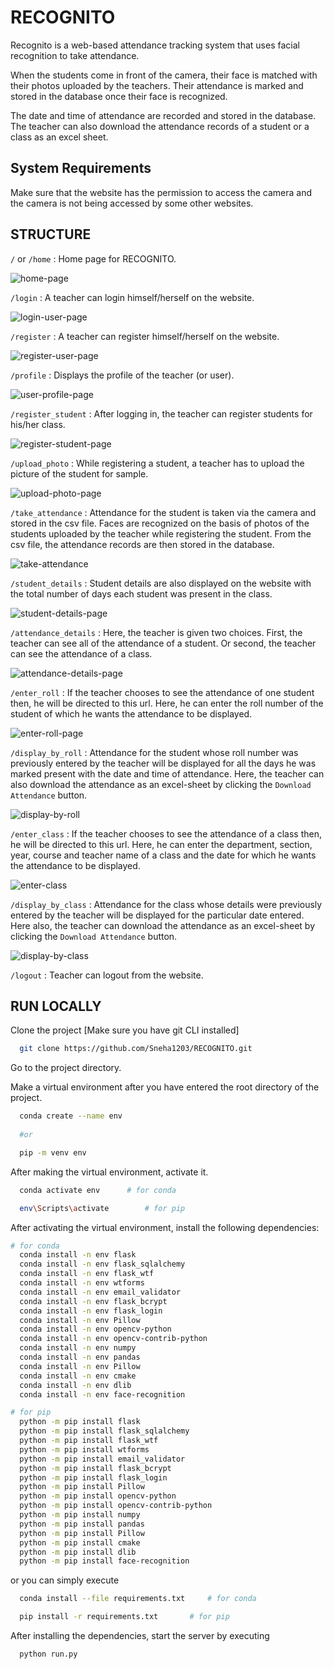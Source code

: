 # RECOGNITO
Recognito  is a web-based attendance tracking system that uses facial 
recognition to take attendance.

When the students come in front of the camera, their face is matched 
with their photos uploaded by the teachers. Their attendance is marked and 
stored in the database once their face is recognized.

The date and time of attendance are recorded and stored in the database.
The teacher can also download the attendance records of a student or a class as
an excel sheet.


## System Requirements
Make sure that the website has the permission to access the camera and the
camera is not being accessed by some other websites.



## STRUCTURE
`/` or `/home` : Home page for RECOGNITO.

![home-page](https://user-images.githubusercontent.com/78474043/170526300-6e87b063-5897-4417-a2bb-0f88c8feebbe.jpg)

`/login` : A teacher can login himself/herself on the website. 

![login-user-page](https://user-images.githubusercontent.com/78474043/170526593-cbb91784-3b3a-4106-82ec-e37931321005.jpg)

`/register` : A teacher can register himself/herself on the website. 

![register-user-page](https://user-images.githubusercontent.com/78474043/170526629-6c0dc881-e504-4625-84ad-18ed4ec231b3.jpg)

`/profile` : Displays the profile of the teacher (or user). 

![user-profile-page](https://user-images.githubusercontent.com/78474043/170526640-afe38d20-735f-47ca-acb5-9d93041f8875.jpg)

`/register_student` : After logging in, the teacher can register students 
for his/her class. 

![register-student-page](https://user-images.githubusercontent.com/78474043/170526628-c98d9b96-7bfc-489d-9916-6eaf6cf126a1.jpg)

`/upload_photo` : While registering a student, a teacher has to upload the 
picture of the student for sample. 

![upload-photo-page](https://user-images.githubusercontent.com/78474043/170526638-c53ab65d-fa07-4719-95c4-c08848b3461c.jpg)

`/take_attendance` : Attendance for the student is taken via the camera and 
stored in the csv file. Faces are recognized on the basis of photos of the 
students uploaded by the teacher while registering the student.
From the csv file, the attendance records are then stored in the database. 

![take-attendance](https://user-images.githubusercontent.com/78474043/170528435-fea4a48b-76ae-4d42-8fa5-2a009976fcc9.jpg)

`/student_details` : Student details are also displayed on the website with the 
total number of days each student was present in the class. 

![student-details-page](https://user-images.githubusercontent.com/78474043/170526633-f2bf41a6-8c62-420c-b3c4-52085726fa07.jpg)

`/attendance_details` : Here, the teacher is given two choices.
First, the teacher can see all of the attendance of a student.
Or second, the teacher can see the attendance of a class.

![attendance-details-page](https://user-images.githubusercontent.com/78474043/170526662-3db8b8a2-31ca-40e6-90cc-c5a6606d29b1.jpg)

`/enter_roll` : If the teacher chooses to see the attendance of one student then,
he will be directed to this url. Here, he can enter the roll number of the student
of which he wants the attendance to be displayed.

![enter-roll-page](https://user-images.githubusercontent.com/78474043/170526659-dbab8b5f-faf0-43ee-b2cd-34b45122c7e1.jpg)

`/display_by_roll` : Attendance for the student whose roll number was 
previously entered by the teacher will be displayed for all the days he was 
marked present with the date and time of attendance. 
Here, the teacher can also download the attendance as an excel-sheet by clicking
the `Download Attendance` button.

![display-by-roll](https://user-images.githubusercontent.com/78474043/170526653-fad651ba-8d18-47d6-9e76-ef9b6d3f6385.jpg)

`/enter_class` : If the teacher chooses to see the attendance of a class then,
he will be directed to this url. Here, he can enter the department, section, year,
course and teacher name of a class and the date for which he wants the 
attendance to be displayed.

![enter-class](https://user-images.githubusercontent.com/78474043/170526657-3be6d405-0dc1-41a2-a82b-26a917a3202b.jpg)

`/display_by_class` : Attendance for the class whose details were previously 
entered by the teacher will be displayed for the particular date entered.
Here also, the teacher can download the attendance as an excel-sheet by clicking
the `Download Attendance` button. 

![display-by-class](https://user-images.githubusercontent.com/78474043/170526666-c2f4853f-e16b-440f-94b5-c2c882324447.jpg)

`/logout` : Teacher can logout from the website.



## RUN LOCALLY 

Clone the project [Make sure you have git CLI installed]

```bash
  git clone https://github.com/Sneha1203/RECOGNITO.git
```

Go to the project directory.

Make a virtual environment after you have entered the root directory of the project.
```bash
  conda create --name env
  
  #or

  pip -m venv env
```

After making the virtual environment, activate it.
```bash
  conda activate env      # for conda

  env\Scripts\activate        # for pip
```

After activating the virtual environment, install the following dependencies:
```bash
# for conda
  conda install -n env flask
  conda install -n env flask_sqlalchemy
  conda install -n env flask_wtf
  conda install -n env wtforms
  conda install -n env email_validator
  conda install -n env flask_bcrypt
  conda install -n env flask_login
  conda install -n env Pillow
  conda install -n env opencv-python
  conda install -n env opencv-contrib-python
  conda install -n env numpy 
  conda install -n env pandas
  conda install -n env Pillow
  conda install -n env cmake
  conda install -n env dlib
  conda install -n env face-recognition

# for pip
  python -m pip install flask
  python -m pip install flask_sqlalchemy
  python -m pip install flask_wtf
  python -m pip install wtforms
  python -m pip install email_validator
  python -m pip install flask_bcrypt
  python -m pip install flask_login
  python -m pip install Pillow
  python -m pip install opencv-python
  python -m pip install opencv-contrib-python
  python -m pip install numpy 
  python -m pip install pandas
  python -m pip install Pillow
  python -m pip install cmake
  python -m pip install dlib
  python -m pip install face-recognition

```
or you can simply execute

```bash
  conda install --file requirements.txt     # for conda

  pip install -r requirements.txt       # for pip
```


After installing the dependencies, start the server by executing
```bash
  python run.py
```


